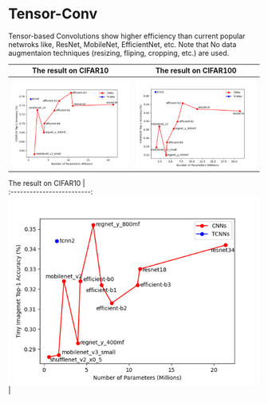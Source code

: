 # Tensor-Conv
Tensor-based Convolutions show higher efficiency than current popular netwroks like, ResNet, MobileNet, EfficientNet, etc. Note that No data augmentaion techniques (resizing, fliping, cropping, etc.) are used. 

The result on CIFAR10            |  The result on CIFAR100
:-------------------------:|:-------------------------:
![](cifar10_tcnn.png)  |  ![](cifar100_tcnn.png)

The result on CIFAR10    |       
:-------------------------:
![](tiny_tcnn.png) |
